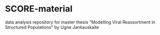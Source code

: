 # SCORE-material

data analysis repository for master thesis "Modelling Viral Reassortment in Structured Populations" by Ugne Jankauskaite
